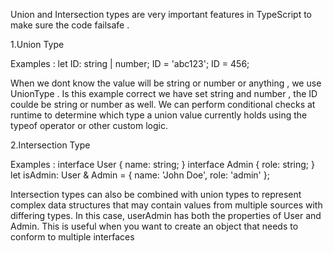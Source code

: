 Union and Intersection types are very important features in TypeScript to make sure the code failsafe .

1.Union Type

Examples :
let ID: string | number;
ID = 'abc123';
ID = 456;

When we dont know the value will be string or number or anything , we use UnionType .
Is this example correct we have set string and number , the ID coulde be string or number as well.
We can perform conditional checks at runtime to determine which type a union value currently holds using the typeof operator or other custom logic.

2.Intersection Type

Examples :
interface User {
name: string;
}
interface Admin {
role: string;
}
let isAdmin: User & Admin = {
name: 'John Doe',
role: 'admin'
};

Intersection types can also be combined with union types to represent complex data structures that may contain values from multiple sources with differing types.
In this case, userAdmin has both the properties of User and Admin. This is useful when you want to create an object that needs to conform to multiple interfaces
